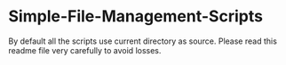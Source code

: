 # Simple-File-Management-Scripts
By default all the scripts use current directory as source. Please read this readme file very carefully to avoid losses.
